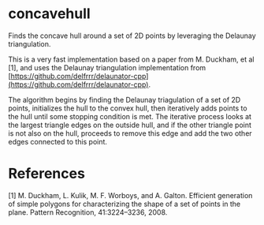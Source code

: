 # concavehull
Finds the concave hull around a set of 2D points by leveraging the Delaunay triangulation.

This is a very fast implementation based on a paper from M. Duckham, et al [1], and uses the Delaunay triangulation implementation from [https://github.com/delfrrr/delaunator-cpp](https://github.com/delfrrr/delaunator-cpp).

The algorithm begins by finding the Delaunay triagulation of a set of 2D points, initializes the hull to the convex hull, then iteratively adds points to the hull until some stopping condition is met. The iterative process looks at the largest triangle edges on the outside hull, and if the other triangle point is not also on the hull, proceeds to remove this edge and add the two other edges connected to this point.

# References
[1] M. Duckham, L. Kulik, M. F. Worboys, and A. Galton. Efficient generation of simple polygons for characterizing the shape of a set of points in the plane. Pattern Recognition, 41:3224–3236, 2008. 
